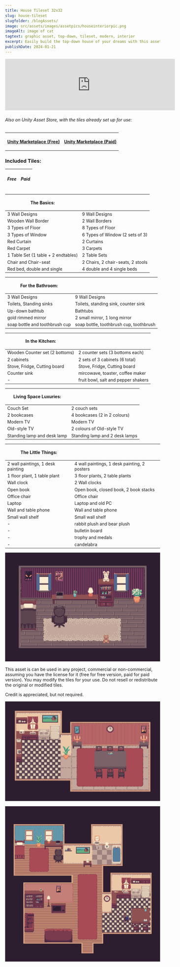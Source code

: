 ```yaml
---
title: House Tileset 32x32
slug: house-tileset
slugfolder: /blogAssets/
image: src/assets/images/assetpics/houseinteriorpic.png
imageAlt: image of cat
tagtext: graphic asset, top-down, tileset, modern, interior
excerpt: Easily build the top-down house of your dreams with this asset pack. Free and Paid options.
publishDate: 2024-01-21
---
```

<div>

<iframe frameborder="0" src="https://itch.io/embed/3215642?bg_color=fdf4ff&amp;fg_color=111827&amp;link_color=581c87&amp;border_color=fdf4ff" width="552" height="167"><a href="https://graduation-cat.itch.io/house-interior-tileset-32x32">House Interior Tileset 32x32 by Graduation Cat</a></iframe>

<h6 class="mt-8 bg-purple-900 text-fuchsia-50 rounded-t-md">Also on Unity Asset Store, with the tiles already set up for use:</h6>

<table class="mt-0 p-1 rounded-b-md bg-fuchsia-50">
  <tr>
    <th height="50">
    <a class="text-gray-900 button-purple ml-10 p-1 rounded-md" href="https://assetstore.unity.com/packages/2d/environments/house-interior-tileset-32x32-lite-307715">Unity Marketplace (Free)</a>
    </th>
    <th>
    <a class="text-gray-900 button-purple ml-10 p-1 rounded-md" href="https://assetstore.unity.com/packages/2d/environments/house-interior-tileset-32x32-307712">Unity Marketplace (Paid)</a>
    </th>
  </tr>
</table>

<h3>Included Tiles:</h3>

| <h5>Free</h5>    | <h5>Paid</h5> |
| -------- | ------- |

| <p class="italic">The Basics:</p> |   |
| -------- | ------- |
| 3 Wall Designs | 9 Wall Designs     |
| Wooden Wall Border    | 2 Wall Borders    |
| 3 Types of Floor  | 8 Types of Floor    |
| 3 Types of Window | 6 Types of Window (2 sets of 3)     |
| Red Curtain    | 2 Curtains  |
| Red Carpet  | 3 Carpets    |
| 1 Table Set (1 table + 2 endtables) | 2 Table Sets    |
| Chair and Chair-seat    | 2 Chairs, 2 chair-seats, 2 stools    |
| Red bed, double and single  | 4 double and 4 single beds   |

| <p class="italic">For the Bathroom:</p>  |   |
| -------- | ------- |
| 3 Wall Designs | 9 Wall Designs     |
| Toilets, Standing sinks    | Toilets, standing sink, counter sink   |
| Up-down bathtub | Bathtubs    |
| gold rimmed mirror  | 2 small mirror, 1 long mirror   |
| soap bottle and toothbrush cup | soap bottle, toothbrush cup, toothbrush    |

| <p class="italic">In the Kitchen:</p> |   |
| -------- | ------- |
| Wooden Counter set (2 bottoms) | 2 counter sets (3 bottoms each)     |
| 2 cabinets    | 2 sets of 3 cabinets (6 total)   |
| Stove, Fridge, Cutting board| Stove, Fridge, Cutting board    |
| Counter sink  | mircowave, toaster, coffee maker   |
| - | fruit bowl, salt and pepper shakers   |

| <p class="italic">Living Space Luxuries:</p> |   |
| -------- | ------- |
| Couch Set| 2 couch sets     |
| 2 bookcases    | 4 bookcases (2 in 2 colours)   |
| Modern TV | Modern TV    |
| Old-style TV  | 2 colours of Old-style TV   |
| Standing lamp and desk lamp | Standing lamp and 2 desk lamps    |

| <p class="italic">The Little Things:</p>  |   |
| -------- | ------- |
| 2 wall paintings, 1 desk painting| 4 wall paintings, 1 desk painting, 2 posters     |
| 1 floor plant, 1 table plant    | 3 floor plants, 2 table plants   |
| Wall clock | 2 Wall clocks   |
| Open book  | Open book, closed book, 2 book stacks   |
| Office chair | Office chair   |
| Laptop    | Laptop and old PC   |
| Wall and table phone | Wall and table phone   |
| Small wall shelf  | Small wall shelf   |
| - | rabbit plush and bear plush   |
| - | bulletin board   |
| - | trophy and medals   |
| - | candelabra   |

![sample of tiles](src/assets/images/assetpics/InteriorTilesDemo1Big.png)

This asset is can be used in any project, commercial or non-commercial, assuming you have the license for it (free for free version, paid for paid version).  You may modify the tiles for your use.  Do not resell or redistribute the original or modified tiles.

Credit is appreciated, but not required.

![sample of tiles](src/assets/images/assetpics/InteriorTilesDemo2Big.png)

![sample of tiles](src/assets/images/assetpics/InteriorTilesLITEdemo1Big.png)

</div>